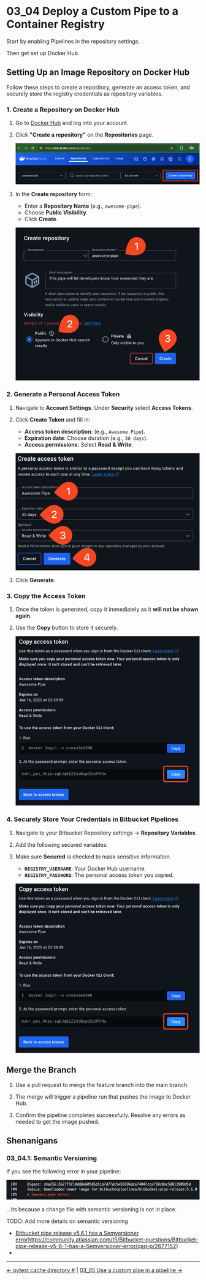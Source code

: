 # 03_04 Deploy a Custom Pipe to a Container Registry

Start by enabling Pipelines in the repository settings.

Then get set up Docker Hub.

## Setting Up an Image Repository on Docker Hub

Follow these steps to create a repository, generate an access token, and securely store the registry credentials as repository variables.

### 1. Create a Repository on Docker Hub

1. Go to [Docker Hub](https://hub.docker.com) and log into your account.

1. Click **"Create a repository"** on the **Repositories** page.

   ![Step 1 - Create Repository Button](./images/1-SCR-20241217-lcqn.png)

1. In the **Create repository** form:

   - Enter a **Repository Name** (e.g., `awesome-pipe`).
   - Choose **Public Visibility**.
   - Click **Create**.

   ![Step 2 - Create Repository Form](./images/2-SCR-20241217-ldhz.png)

### 2. Generate a Personal Access Token

1. Navigate to **Account Settings**.  Under **Security** select **Access Tokens**.
2. Click **Create Token** and fill in:

   - **Access token description**: (e.g., `Awesome Pipe`).
   - **Expiration date**: Choose duration (e.g., `30 days`).
   - **Access permissions**: Select **Read & Write**.

   ![Step 3 - Generate Access Token](./images/3-SCR-20241217-lqkt.png)

3. Click **Generate**.

### 3. Copy the Access Token

1. Once the token is generated, copy it immediately as it **will not be shown again**.
2. Use the **Copy** button to store it securely.

   ![Step 4 - Copy Access Token](./images/4-SCR-20241217-lptx.png)

### 4. Securely Store Your Credentials in Bitbucket Pipelines

1. Navigate to your Bitbucket Repository settings → **Repository Variables**.
2. Add the following secured variables:
3. Make sure **Secured** is checked to mask sensitive information.

   - **`REGISTRY_USERNAME`**: Your Docker Hub username.
   - **`REGISTRY_PASSWORD`**: The personal access token you copied.

   ![Step 5 - Secure Repository Variables](./images/4-SCR-20241217-lptx.png)

## Merge the Branch

1. Use a pull request to merge the feature branch into the main branch.

1. The merge will trigger a pipeline run that pushes the image to Docker Hub.

1. Confirm the pipeline completes successfully. Resolve any errors as needed to get the image pushed.

## Shenanigans

### 03_04.1: Semantic Versioning

If you see the following error in your pipeline:

![Semversioner Error](./images/6-SCR-20241217-misj.png)

...its because a change file with semantic versioning is not in place.

TODO: Add more details on semantic versioning

- [Bitbucket pipe release v5.6.1 has a Semversioner error]()https://community.atlassian.com/t5/Bitbucket-questions/Bitbucket-pipe-release-v5-6-1-has-a-Semversioner-error/qaq-p/2677152)
-

<!-- FooterStart -->
---
[← pytest cache directory #](../03_03_test_a_custom_pipe/advanced-python/.pytest_cache/README.md) | [03_05 Use a custom pipe in a pipeline →](../03_05_use_a_custom_pipe_in_a_pipeline/README.md)
<!-- FooterEnd -->
